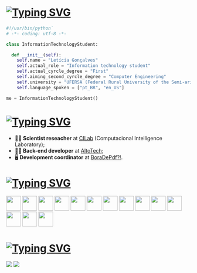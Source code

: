 # [![Typing SVG](https://readme-typing-svg.demolab.com?font=Fira+Code&weight=900&size=35&pause=1000&color=F7F7F7&repeat=false&random=false&width=435&lines=Hello+there!+%F0%9F%91%8B)](https://git.io/typing-svg)
```python
#!/usr/bin/python`
# -*- coding: utf-8 -*-

class InformationTechnologyStudent:

  def __init__(self):
    self.name = "Letícia Gonçalves"
    self.actual_role = "Information technology student"
    self.actual_cyrcle_degree = "First"
    self.aiming_second_cyrcle_degree = "Computer Engineering"
    self.university = "UFERSA (Federal Rural University of the Semi-arid Region)"
    self.language_spoken = ["pt_BR", "en_US"]

me = InformationTechnologyStudent()
```
# [![Typing SVG](https://readme-typing-svg.demolab.com?font=Fira+Code&weight=900&size=30&pause=1000&color=F7F7F7&repeat=false&random=false&width=435&lines=About+me%3A)](https://git.io/typing-svg)

- 👩‍🔬 **Scientist reseacher** at [CILab](https://github.com/cilab-ufersa) (Computacional Intelligence Laboratory);
- 👩‍💻 **Back-end developer** at [AltoTech](https://github.com/https-github-com-AltoTechJr);
- 🖥 **Development coordinator** at [BoraDePdf?!](https://boradepdf.glide.page/).

# [![Typing SVG](https://readme-typing-svg.demolab.com?font=Fira+Code&weight=900&size=30&pause=1000&color=F7F7F7&repeat=false&random=false&width=435&lines=Languages+and+tools%3A)](https://git.io/typing-svg)
<code><img height="40" src="https://cdn.simpleicons.org/python"></code>
<code><img height="40" src="https://cdn.simpleicons.org/firebase"></code>
<code><img height="40" src="https://cdn.simpleicons.org/c"></code>
<code><img height="40" src="https://cdn.simpleicons.org/javascript"></code>
<code><img height="40" src="https://cdn.simpleicons.org/django"></code>
<code><img height="40" src="https://cdn.simpleicons.org/git"></code>
<code><img height="40" src="https://cdn.simpleicons.org/VisualStudioCode"></code>
<code><img height="40" src="https://cdn.simpleicons.org/PyCharm/white/"></code>
<code><img height="40" src="https://cdn.simpleicons.org/tensorflow"></code>
<code><img height="40" src="https://cdn.simpleicons.org/Keras"></code>
<code><img height="40" src="https://cdn.simpleicons.org/NumPy"></code>
<code><img height="40" src="https://cdn.simpleicons.org/Pandas"></code>
<code><img height="40" src="https://cdn.simpleicons.org/GNUBash"></code>
<code><img height="40" src="https://cdn.simpleicons.org/googlecolab"></code>

# [![Typing SVG](https://readme-typing-svg.demolab.com?font=Fira+Code&weight=900&size=30&pause=1000&color=F7F7F7&repeat=false&random=false&width=435&lines=How+to+reach+me%3A)](https://git.io/typing-svg)

[<img src="https://img.shields.io/badge/Gmail-EA4335.svg?style=for-the-badge&logo=Gmail&logoColor=white)https://img.shields.io/badge/Gmail-EA4335.svg?style=for-the-badge&logo=Gmail&logoColor=white" />](mailto:leti.morais48@gmail.com) [<img src="https://img.shields.io/badge/LinkedIn-0A66C2.svg?style=for-the-badge&logo=LinkedIn&logoColor=white" />](https://www.linkedin.com/in/leticialmgm/)
